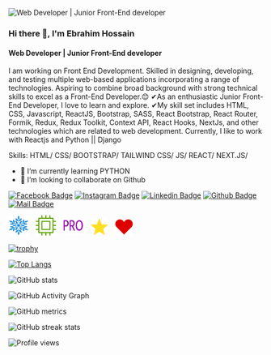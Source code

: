 ![Web Developer | Junior Front-End developer](https://media-exp1.licdn.com/dms/image/C4D16AQHd1uK7uFd-2g/profile-displaybackgroundimage-shrink_200_800/0/1660119623641?e=1665619200&v=beta&t=Eo_rcw3Lagl7yLtnvctXMsMlbCiS_YDfWPSzlNWpNDs)
### Hi there 👋, I'm Ebrahim Hossain
#### Web Developer | Junior Front-End developer

I am working on Front End Development. Skilled in designing, developing, and testing multiple web-based applications incorporating a range of technologies. Aspiring to combine broad background with strong technical skills to excel as a Front-End Developer.😊
✔As an enthusiastic Junior Front-End Developer, I love to learn and explore.
✔My skill set includes HTML, CSS, Javascript, ReactJS, Bootstrap, SASS, React Bootstrap, React Router, Formik, 
 Redux, Redux Toolkit, Context API, React Hooks, NextJs, and other technologies which are related to web development.
Currently, I like to work with Reactjs and Python || Django

Skills: HTML/ CSS/ BOOTSTRAP/ TAILWIND CSS/ JS/ REACT/ NEXT.JS/ 

- 🌱 I’m currently learning PYTHON 
- 👯 I’m looking to collaborate on Github 


[![Facebook Badge](https://img.shields.io/badge/Facebook-1877F2?style=for-the-badge&logo=facebook&logoColor=white)](https://www.facebook.com/Ebrahim08Hossain/)
[![Instagram Badge](https://img.shields.io/badge/Instagram-E4405F?style=for-the-badge&logo=instagram&logoColor=white)](https://www.instagram.com/ebrahim08hossain/)
[![Linkedin Badge](https://img.shields.io/badge/LinkedIn-0077B5?style=for-the-badge&logo=linkedin&logoColor=white)](https://www.linkedin.com/in/ebrahim-hossain09/)
[![Github Badge](https://img.shields.io/badge/GitHub-100000?style=for-the-badge&logo=github&logoColor=white)](https://github.com/ibrahim-hossain09)
[![Mail Badge](https://img.shields.io/badge/Gmail-D14836?style=for-the-badge&logo=gmail&logoColor=white)](mailto:ebrahim.hossain.dev@gmail.com)

<a href='https://archiveprogram.github.com/'><img src='https://raw.githubusercontent.com/acervenky/animated-github-badges/master/assets/acbadge.gif' width='40' height='40'></a> <a href='https://docs.github.com/en/developers'><img src='https://raw.githubusercontent.com/acervenky/animated-github-badges/master/assets/devbadge.gif' width='40' height='40'></a> <a href='https://github.com/pricing'><img src='https://raw.githubusercontent.com/acervenky/animated-github-badges/master/assets/pro.gif' width='40' height='40'></a> <a href='https://stars.github.com/'><img src='https://raw.githubusercontent.com/acervenky/animated-github-badges/master/assets/starbadge.gif' width='35' height='35'></a> <a href='https://docs.github.com/en/github/supporting-the-open-source-community-with-github-sponsors'><img src='https://raw.githubusercontent.com/acervenky/animated-github-badges/master/assets/sponsorbadge.gif' width='35' height='35'></a> 

[![trophy](https://github-profile-trophy.vercel.app/?username=ibrahim-hossain09)](https://github.com/ryo-ma/github-profile-trophy)

[![Top Langs](https://github-readme-stats.vercel.app/api/top-langs/?username=ibrahim-hossain09)](https://github.com/anuraghazra/github-readme-stats)

![GitHub stats](https://github-readme-stats.vercel.app/api?username=ibrahim-hossain09&show_icons=true&count_private=true)  

![GitHub Activity Graph](https://activity-graph.herokuapp.com/graph?username=ibrahim-hossain09)  

![GitHub metrics](https://metrics.lecoq.io/ibrahim-hossain09)  

![GitHub streak stats](https://github-readme-streak-stats.herokuapp.com/?user=ibrahim-hossain09)  

![Profile views](https://gpvc.arturio.dev/ibrahim-hossain09)  
